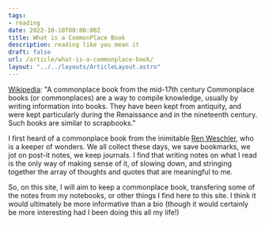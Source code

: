 ```yaml
---
tags:
- reading
date: 2022-10-10T00:00:00Z
title: What is a CommonPlace Book
description: reading like you mean it
draft: false
url: /article/what-is-a-commonplace-book/
layout: "../../layouts/ArticleLayout.astro"
---
```


[Wikipedia](https://en.wikipedia.org/wiki/Commonplace_book): "A commonplace book from the mid-17th century Commonplace books (or commonplaces) are a way to compile knowledge, usually by writing information into books. They have been kept from antiquity, and were kept particularly during the Renaissance and in the nineteenth century. Such books are similar to scrapbooks."

I first heard of a commonplace book from the inimitable [Ren Weschler](https://lawrenceweschler.com), who is a keeper of wonders. We all collect these days, we save bookmarks, we jot on post-it notes, we keep journals. I find that writing notes on what I read is the only way of making sense of it, of slowing down, and stringing together the array of thoughts and quotes that are meaningful to me. 

So, on this site, I will aim to keep a commonplace book, transfering some of the notes from my notebooks, or other things I find here to this site. I think it would ultimately be more informative than a bio (though it would certainly be more interesting had I been doing this all my life!)